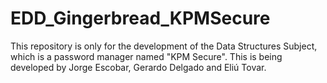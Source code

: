 # EDD_Gingerbread_KPMSecure
This repository is only for the development of the Data Structures Subject, which is a password manager named "KPM Secure". This is being developed by Jorge Escobar, Gerardo Delgado  and Eliú Tovar.
